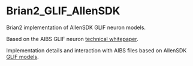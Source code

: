 # Brian2_GLIF_AllenSDK
Brian2 implementation of AllenSDK GLIF neuron models.

Based on the AIBS GLIF neuron [technical whitepaper](http://help.brain-map.org/download/attachments/8323525/GLIFModels.pdf?version=3&modificationDate=1508185195338&api=v2).

Implementation details and interaction with AIBS files based on AllenSDK [GLIF models](https://alleninstitute.github.io/AllenSDK/glif_models.html).
